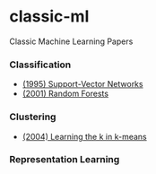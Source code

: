 # classic-ml
Classic Machine Learning Papers

### Classification
* [(1995) Support-Vector Networks](https://link.springer.com/content/pdf/10.1007/BF00994018.pdf)
* [(2001) Random Forests](https://link.springer.com/content/pdf/10.1023/A:1010933404324.pdf)

### Clustering
* [(2004) Learning the k in k-means](http://papers.nips.cc/paper/2526-learning-the-k-in-k-means.pdf)

### Representation Learning
